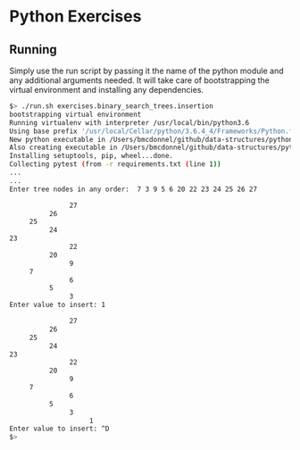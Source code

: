 # Python Exercises

## Running

Simply use the run script by passing it the name of the python module and any additional arguments needed. It will take care of bootstrapping the virtual environment and installing any dependencies.

```bash
$> ./run.sh exercises.binary_search_trees.insertion
bootstrapping virtual environment
Running virtualenv with interpreter /usr/local/bin/python3.6
Using base prefix '/usr/local/Cellar/python/3.6.4_4/Frameworks/Python.framework/Versions/3.6'
New python executable in /Users/bmcdonnel/github/data-structures/python/venv/bin/python3.6
Also creating executable in /Users/bmcdonnel/github/data-structures/python/venv/bin/python
Installing setuptools, pip, wheel...done.
Collecting pytest (from -r requirements.txt (line 1))
...
...
Enter tree nodes in any order:  7 3 9 5 6 20 22 23 24 25 26 27                                

               27
          26
     25
          24
23
               22
          20
               9
     7
               6
          5
               3
Enter value to insert: 1

               27
          26
     25
          24
23
               22
          20
               9
     7
               6
          5
               3
                    1
Enter value to insert: ^D
$>
```
